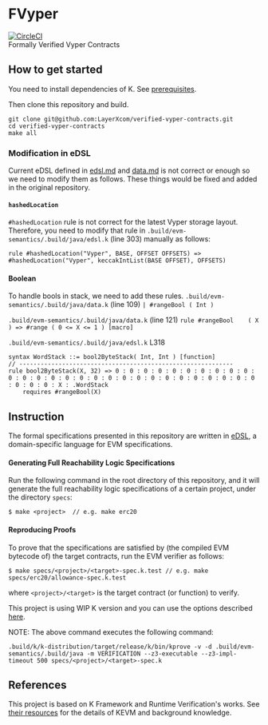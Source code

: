 # FVyper
[![CircleCI](https://circleci.com/gh/LayerXcom/verified-vyper-contracts.svg?style=svg)](https://circleci.com/gh/LayerXcom/verified-vyper-contracts)  
Formally Verified Vyper Contracts

## How to get started

You need to install dependencies of K. See [prerequisites](https://github.com/kframework/k#prerequisites).

Then clone this repository and build.

```
git clone git@github.com:LayerXcom/verified-vyper-contracts.git
cd verified-vyper-contracts
make all
```

### Modification in eDSL
Current eDSL defined in [edsl.md](https://github.com/kframework/evm-semantics/blob/9a409babcd9b77a0f9a30f52350e4c5d46e6b086/edsl.md) and [data.md](https://github.com/kframework/evm-semantics/blob/9a409babcd9b77a0f9a30f52350e4c5d46e6b086/data.md) is not correct or enough so we need to modify them as follows. These things would be fixed and added in the original repository.

#### `hashedLocation`
`#hashedLocation` rule is not correct for the latest Vyper storage layout. Therefore, you need to modify that rule in `.build/evm-semantics/.build/java/edsl.k` (line 303) manually as follows: 
```
rule #hashedLocation("Vyper", BASE, OFFSET OFFSETS) => #hashedLocation("Vyper", keccakIntList(BASE OFFSET), OFFSETS)
```

#### Boolean
To handle bools in stack, we need to add these rules.
`.build/evm-semantics/.build/java/data.k` (line 109)
```| #rangeBool ( Int )```

`.build/evm-semantics/.build/java/data.k` (line 121)
```rule #rangeBool    ( X ) => #range ( 0 <= X <= 1 ) [macro]```

`.build/evm-semantics/.build/java/edsl.k` L318
```
syntax WordStack ::= bool2ByteStack( Int, Int ) [function]
// ------------------------------------------------------------
rule bool2ByteStack(X, 32) => 0 : 0 : 0 : 0 : 0 : 0 : 0 : 0 : 0 : 0 : 0 : 0 : 0 : 0 : 0 : 0 : 0 : 0 : 0 : 0 : 0 : 0 : 0 : 0 : 0 : 0 : 0 : 0 : 0 : 0 : 0 : X : .WordStack
    requires #rangeBool(X)
```


## Instruction

The formal specifications presented in this repository are written in [eDSL](https://github.com/runtimeverification/verified-smart-contracts/blob/master/resources/edsl.md), a domain-specific language for EVM specifications.

#### Generating Full Reachability Logic Specifications

Run the following command in the root directory of this repository, and it will generate the full reachability logic specifications of a certain project, under the directory `specs`:

```
$ make <project>  // e.g. make erc20
```

#### Reproducing Proofs

To prove that the specifications are satisfied by (the compiled EVM bytecode of) the target contracts, run the EVM verifier as follows:

```
$ make specs/<project>/<target>-spec.k.test // e.g. make specs/erc20/allowance-spec.k.test
```

where `<project>/<target>` is the target contract (or function) to verify.

This project is using WIP K version and you can use the options described [here](https://github.com/runtimeverification/verified-smart-contracts/blob/master/resources/kprove-tutorial.md#kprove-logging-options).

NOTE: The above command executes the following command:
```
.build/k/k-distribution/target/release/k/bin/kprove -v -d .build/evm-semantics/.build/java -m VERIFICATION --z3-executable --z3-impl-timeout 500 specs/<project>/<target>-spec.k
```

## References
This project is based on K Framework and Runtime Verification's works. See [their resources](https://github.com/runtimeverification/verified-smart-contracts/blob/master/README.md#resources) for the details of KEVM and background knowledge.
